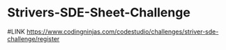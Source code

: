 # Strivers-SDE-Sheet-Challenge
#LINK
https://www.codingninjas.com/codestudio/challenges/striver-sde-challenge/register
